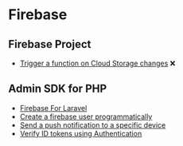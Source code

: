 # Firebase

## Firebase Project

- [Trigger a function on Cloud Storage changes](firebase_project/cloud_functions/cloud-storage-triggers.md) :x:

## Admin SDK for PHP

- [Firebase For Laravel](laravel_server/firebase-for-laravel.md)
- [Create a firebase user programmatically](laravel_server/create-user.md)
- [Send a push notification to a specific device](laravel_server/cloud-messaging.md)
- [Verify ID tokens using Authentication](laravel_server/authentication.md)
